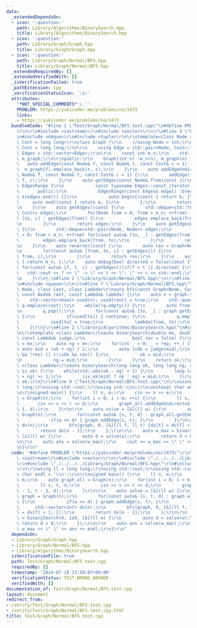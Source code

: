 ```yaml
---
data:
  _extendedDependsOn:
  - icon: ':question:'
    path: Library/Algorithms/BinarySearch.hpp
    title: Library/Algorithms/BinarySearch.hpp
  - icon: ':question:'
    path: Library/Graph/Graph.hpp
    title: Library/Graph/Graph.hpp
  - icon: ':question:'
    path: Library/Graph/Normal/BFS.hpp
    title: Library/Graph/Normal/BFS.hpp
  _extendedRequiredBy: []
  _extendedVerifiedWith: []
  _isVerificationFailed: true
  _pathExtension: cpp
  _verificationStatusIcon: ':x:'
  attributes:
    '*NOT_SPECIAL_COMMENTS*': ''
    PROBLEM: https://yukicoder.me/problems/no/1473
    links:
    - https://yukicoder.me/problems/no/1473
  bundledCode: "#line 1 \"Test/Graph/Normal/BFS.test.cpp\"\n#define PROBLEM \"https://yukicoder.me/problems/no/1473\"\
    \r\n\r\n#include <iostream>\r\n#include <vector>\r\n\r\n#line 3 \"Library/Graph/Graph.hpp\"\
    \n#include <deque>\r\n#include <tuple>\r\n\r\ntemplate<class Node = int, class\
    \ Cost = long long>\r\nclass Graph {\r\n    //using Node = int;\r\n    //using\
    \ Cost = long long;\r\n\r\n    using Edge = std::pair<Node, Cost>;\r\n    using\
    \ Edges = std::vector<Edge>;\r\n\r\n    const int m_n;\r\n    std::vector<Edges>\
    \ m_graph;\r\n\r\npublic:\r\n    Graph(int n) :m_n(n), m_graph(n) {}\r\n\r\n \
    \   auto addEdge(const Node& f, const Node& t, const Cost& c = 1) {\r\n      \
    \  m_graph[f].emplace_back(t, c);\r\n    }\r\n    auto addEdgeUndirected(const\
    \ Node& f, const Node& t, const Cost& c = 1) {\r\n        addEdge(f, t, c); addEdge(t,\
    \ f, c);\r\n    }\r\n    auto getEdges(const Node& from)const {\r\n        class\
    \ EdgesRange {\r\n            const typename Edges::const_iterator b, e;\r\n \
    \       public:\r\n            EdgesRange(const Edges& edges) :b(edges.begin()),\
    \ e(edges.end()) {}\r\n            auto begin()const { return b; }\r\n       \
    \     auto end()const { return e; }\r\n        };\r\n        return EdgesRange(m_graph[from]);\r\
    \n    }\r\n    auto getEdges()const {\r\n        std::deque<std::tuple<Node, Node,\
    \ Cost>> edges;\r\n        for(Node from = 0; from < m_n; ++from) for(const auto&\
    \ [to, c] : getEdges(from)) {\r\n            edges.emplace_back(from, to, c);\r\
    \n        }\r\n        return edges;\r\n    }\r\n    auto getEdgesExcludeCost()const\
    \ {\r\n        std::deque<std::pair<Node, Node>> edges;\r\n        for(Node from\
    \ = 0; from < m_n; ++from) for(const auto& [to, _] : getEdges(from)) {\r\n   \
    \         edges.emplace_back(from, to);\r\n        }\r\n        return edges;\r\
    \n    }\r\n    auto reverse()const {\r\n        auto rev = Graph<Node, Cost>(m_n);\r\
    \n        for(const auto& [from, to, c] : getEdges()) {\r\n            rev.addEdge(to,\
    \ from, c);\r\n        }\r\n        return rev;\r\n    }\r\n    auto size()const\
    \ { return m_n; };\r\n    auto debug(bool directed = false)const {\r\n       \
    \ for(const auto& [f, t, c] : getEdges())if(f < t || directed) {\r\n         \
    \   std::cout << f << \" -> \" << t << \": \" << c << std::endl;\r\n        }\r\
    \n    }\r\n};\n#line 2 \"Library/Graph/Normal/BFS.hpp\"\n\r\n#line 4 \"Library/Graph/Normal/BFS.hpp\"\
    \n#include <queue>\r\n\r\n#line 7 \"Library/Graph/Normal/BFS.hpp\"\n\r\ntemplate<class\
    \ Node, class Cost, class Lambda>\r\nauto bfs(const Graph<Node, Cost>& graph,\
    \ const Node& root, const Lambda& lambda) {\r\n    auto n = graph.size();\r\n\
    \    std::vector<bool> used(n); used[root] = true;\r\n    std::queue<Node> q;\
    \ q.emplace(root);\r\n    while(!q.empty()) {\r\n        auto from = q.front();\r\
    \n        q.pop();\r\n        for(const auto& [to, _] : graph.getEdges(from))\
    \ {\r\n            if(used[to]) { continue; }\r\n            q.emplace(to);\r\n\
    \            used[to] = true;\r\n            lambda(from, to);\r\n        }\r\n\
    \    }\r\n}\r\n#line 2 \"Library/Algorithms/BinarySearch.hpp\"\n#include <numeric>\r\
    \n\r\ntemplate <class Lambda>\r\nauto binarySearch(double mn, double mx, int rep,\
    \ const Lambda& judge,\r\n                  bool rev = false) {\r\n    auto ok\
    \ = mx;\r\n    auto ng = mn;\r\n    for(int _ = 0; _ < rep; ++_) {\r\n       \
    \ auto mid = (ok + ng) / 2;\r\n        auto isOk = judge(mid);\r\n        if((isOk\
    \ && !rev) || (!isOk && rev)) {\r\n            ok = mid;\r\n        } else {\r\
    \n            ng = mid;\r\n        }\r\n    }\r\n    return ok;\r\n}\r\n\r\ntemplate\
    \ <class Lambda>\r\nauto binarySearch(long long ok, long long ng, const Lambda&\
    \ is_ok) {\r\n    while(std::abs(ok - ng) > 1) {\r\n        long long mid = (ok\
    \ + ng) >> 1;\r\n        (is_ok(mid) ? ok : ng) = mid;\r\n    }\r\n    return\
    \ ok;\r\n}\r\n#line 9 \"Test/Graph/Normal/BFS.test.cpp\"\n\r\nusing ll = long\
    \ long;\r\nusing std::cout;\r\nusing std::cin;\r\nconstexpr char endl = '\\n';\r\
    \n\r\nsigned main() {\r\n    ll n, m;\r\n    cin >> n >> m;\r\n    auto graph_all\
    \ = Graph(n);\r\n    for(int i = 0; i < m; ++i) {\r\n        ll s, t, d;\r\n \
    \       cin >> s >> t >> d;\r\n        graph_all.addEdgeUndirected(s - 1, t -\
    \ 1, d);\r\n    }\r\n\r\n    auto solve = [&](ll w) {\r\n        auto graph =\
    \ Graph(n);\r\n        for(const auto& [s, t, d] : graph_all.getEdges()) {\r\n\
    \            if(w <= d) { graph.addEdge(s, t); }\r\n        }\r\n\r\n        std::vector<int>\
    \ dv(n);\r\n        bfs(graph, 0, [&](ll f, ll t) {dv[t] = dv[f] + 1; });\r\n\
    \        return dv[n - 1];\r\n    };\r\n\r\n    auto w_max = binarySearch(0, 1e9,\
    \ [&](ll w) {\r\n        auto d = solve(w);\r\n        return d > 0;\r\n    });\r\
    \n\r\n    auto ans = solve(w_max);\r\n    cout << w_max << \" \" << ans << endl;\r\
    \n}\r\n"
  code: "#define PROBLEM \"https://yukicoder.me/problems/no/1473\"\r\n\r\n#include\
    \ <iostream>\r\n#include <vector>\r\n\r\n#include \"./../../../Library/Graph/Graph.hpp\"\
    \r\n#include \"./../../../Library/Graph/Normal/BFS.hpp\"\r\n#include \"./../../../Library/Algorithms/BinarySearch.hpp\"\
    \r\n\r\nusing ll = long long;\r\nusing std::cout;\r\nusing std::cin;\r\nconstexpr\
    \ char endl = '\\n';\r\n\r\nsigned main() {\r\n    ll n, m;\r\n    cin >> n >>\
    \ m;\r\n    auto graph_all = Graph(n);\r\n    for(int i = 0; i < m; ++i) {\r\n\
    \        ll s, t, d;\r\n        cin >> s >> t >> d;\r\n        graph_all.addEdgeUndirected(s\
    \ - 1, t - 1, d);\r\n    }\r\n\r\n    auto solve = [&](ll w) {\r\n        auto\
    \ graph = Graph(n);\r\n        for(const auto& [s, t, d] : graph_all.getEdges())\
    \ {\r\n            if(w <= d) { graph.addEdge(s, t); }\r\n        }\r\n\r\n  \
    \      std::vector<int> dv(n);\r\n        bfs(graph, 0, [&](ll f, ll t) {dv[t]\
    \ = dv[f] + 1; });\r\n        return dv[n - 1];\r\n    };\r\n\r\n    auto w_max\
    \ = binarySearch(0, 1e9, [&](ll w) {\r\n        auto d = solve(w);\r\n       \
    \ return d > 0;\r\n    });\r\n\r\n    auto ans = solve(w_max);\r\n    cout <<\
    \ w_max << \" \" << ans << endl;\r\n}\r\n"
  dependsOn:
  - Library/Graph/Graph.hpp
  - Library/Graph/Normal/BFS.hpp
  - Library/Algorithms/BinarySearch.hpp
  isVerificationFile: true
  path: Test/Graph/Normal/BFS.test.cpp
  requiredBy: []
  timestamp: '2024-07-18 23:59:07+09:00'
  verificationStatus: TEST_WRONG_ANSWER
  verifiedWith: []
documentation_of: Test/Graph/Normal/BFS.test.cpp
layout: document
redirect_from:
- /verify/Test/Graph/Normal/BFS.test.cpp
- /verify/Test/Graph/Normal/BFS.test.cpp.html
title: Test/Graph/Normal/BFS.test.cpp
---
```

